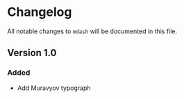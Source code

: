 # Changelog

All notable changes to `mdash` will be documented in this file.

## Version 1.0

### Added
- Add Muravyov typograph
